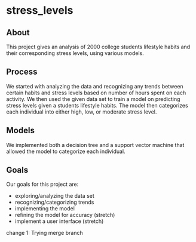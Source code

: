 # stress_levels

## About 
This project gives an analysis of 2000 college students lifestyle habits and their corresponding stress levels, using various models. 
## Process
We started with analyzing the data and recognizing any trends between certain habits and stress levels based on number of hours spent on each activity. We then used the given data set to train a model on predicting stress levels given a students lifestyle habits. The model then categorizes each individual into either high, low, or moderate stress level. 
## Models
We implemented both a decision tree and a support vector machine that allowed the model to categorize each individual. 
## Goals 
Our goals for this project are: 
* exploring/analyzing the data set 
* recognizing/categorizing trends 
* implementing the model 
* refining the model for accuracy (stretch)
* implement a user interface (stretch)

change 1: Trying merge branch